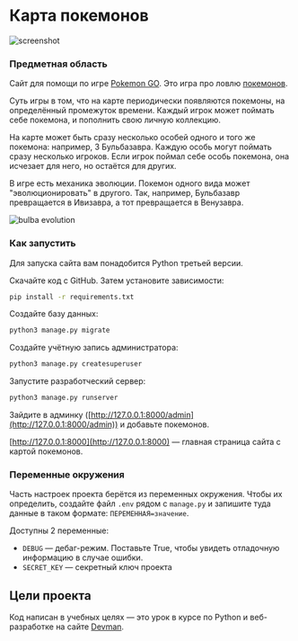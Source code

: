 # Карта покемонов

![screenshot](https://dvmn.org/filer/canonical/1563275070/172/)

### Предметная область

Сайт для помощи по игре [Pokemon GO](https://www.pokemongo.com/en-us/). Это игра про ловлю [покемонов](https://ru.wikipedia.org/wiki/%D0%9F%D0%BE%D0%BA%D0%B5%D0%BC%D0%BE%D0%BD).

Суть игры в том, что на карте периодически появляются покемоны, на определённый промежуток времени. Каждый игрок может поймать себе покемона, и пополнить свою личную коллекцию.

На карте может быть сразу несколько особей одного и того же покемона: например, 3 Бульбазавра. Каждую особь могут поймать сразу несколько игроков. Если игрок поймал себе особь покемона, она исчезает для него, но остаётся для других.

В игре есть механика эволюции. Покемон одного вида может "эволюционировать" в другого. Так, например, Бульбазавр превращается в Ивизавра, а тот превращается в Венузавра.

![bulba evolution](https://dvmn.org/filer/canonical/1562265973/167/)

### Как запустить

Для запуска сайта вам понадобится Python третьей версии.

Скачайте код с GitHub. Затем установите зависимости:

```sh
pip install -r requirements.txt
```

Создайте базу данных:

```sh
python3 manage.py migrate
```

Создайте учётную запись администратора:

```sh
python3 manage.py createsuperuser
```

Запустите разработческий сервер:

```sh
python3 manage.py runserver
```

Зайдите в админку ([http://127.0.0.1:8000/admin](http://127.0.0.1:8000/admin)) и добавьте покемонов.

[http://127.0.0.1:8000](http://127.0.0.1:8000) — главная страница сайта с картой покемонов.


### Переменные окружения

Часть настроек проекта берётся из переменных окружения. Чтобы их определить, создайте файл `.env` рядом с `manage.py` и запишите туда данные в таком формате: `ПЕРЕМЕННАЯ=значение`.

Доступны 2 переменные:
- `DEBUG` — дебаг-режим. Поставьте True, чтобы увидеть отладочную информацию в случае ошибки.
- `SECRET_KEY` — секретный ключ проекта

## Цели проекта

Код написан в учебных целях — это урок в курсе по Python и веб-разработке на сайте [Devman](https://dvmn.org).
